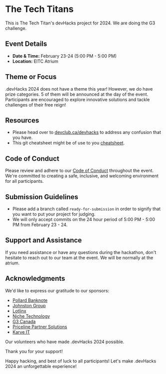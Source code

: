 # The Tech Titans 

This is The Tech Titan's devHacks project for 2024. We are doing the G3 challenge. 

## Event Details

- **Date & Time:** February 23-24 (5:00 PM - 5:00 PM)
- **Location:** EITC Atrium

## Theme or Focus

.devHacks 2024 does not have a theme this year! However, we do have prize categories. 5 of them will be announced at the day of the event. Participants are encouraged to explore innovative solutions and tackle challenges of their free reign!

## Resources

- Please head over to [devclub.ca/devhacks](https://devclub.ca/devhacks) to address any confusion that you have.
- This git cheatsheet might be of use to you [cheatsheet](https://education.github.com/git-cheat-sheet-education.pdf).

## Code of Conduct

Please review and adhere to our [Code of Conduct](https://devclub.ca/devhacks-code-of-conduct) throughout the event. We're committed to creating a safe, inclusive, and welcoming environment for all participants.

## Submission Guidelines

- Please add a branch called `ready-for-submission` in order to signify that you want to put your project for judging.
- We will only accept commits on the 24 hour period of 5:00 PM - 5:00 PM from February 23 - 24.

## Support and Assistance

If you need assistance or have any questions during the hackathon, don't hesitate to reach out to our team at the event. We will be normally at the atrium.

## Acknowledgments

We'd like to express our gratitude to our sponsors:

- [Pollard Banknote](https://www.pollardbanknote.com/)
- [Johnston Group](https://johnstongroup.ca/)
- [Lotlinx](https://www.lotlinx.ca/)
- [Niche Technology](https://nicherms.com/)
- [G3 Canada](https://www.g3.ca/)
- [Priceline Partner Solutions](https://pricelinepartnersolutions.com/)
- [Karve IT](https://karve.it/)

Our volunteers who have made .devHacks 2024 possible.

Thank you for your support!

Happy hacking, and best of luck to all participants! Let's make .devHacks 2024 an unforgettable experience!
